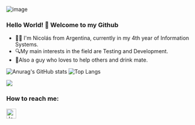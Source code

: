 ![image](https://user-images.githubusercontent.com/69931243/131025166-72ecc437-cd90-4c7b-acf0-c635ca6258df.png)


### Hello World! 👋 Welcome to my Github

- 👨‍💻 I'm Nicolás from Argentina, currently in my 4th year of Information Systems.
- 🔍My main interests in the field are Testing and Development.
- 🧉Also a guy who loves to help others and drink mate.


![Anurag's GitHub stats](https://github-readme-stats.vercel.app/api?username=kryvenic&show_icons=true&theme=merko&count_private=true) ![Top Langs](https://github-readme-stats.vercel.app/api/top-langs/?username=kryvenic&layout=compact&theme=merko&count_private=true&langs_count=10)

![](https://komarev.com/ghpvc/?username=kryvenic&style=plastic&color=brightgreen)


### How to reach me:
[<img align="left" alt="Jonathandyallo | LinkedIn" width="26px" src="https://www.vectorlogo.zone/logos/linkedin/linkedin-icon.svg" />][linkedin]



[linkedin]: https://linkedin.com/in/kryvenic


<!--
**kryvenic/kryvenic** is a ✨ _special_ ✨ repository because its `README.md` (this file) appears on your GitHub profile.

Here are some ideas to get you started:

- 🔭 I’m currently working on ...
- 🌱 I’m currently learning ...
- 👯 I’m looking to collaborate on ...
- 🤔 I’m looking for help with ...
- 💬 Ask me about ...
- 📫 How to reach me: ...
- 😄 Pronouns: ...
- ⚡ Fun fact: ...
-->
